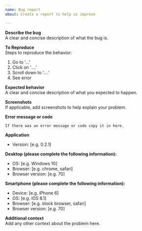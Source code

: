 ```yaml
---
name: Bug report
about: Create a report to help us improve

---
```


**Describe the bug**  
A clear and concise description of what the bug is.

**To Reproduce**  
Steps to reproduce the behavior:
1. Go to '...'  
2. Click on '....'  
3. Scroll down to '....'  
4. See error  

**Expected behavior**  
A clear and concise description of what you expected to happen.

**Screenshots**  
If applicable, add screenshots to help explain your problem.

**Error message or code**  
```
If there was an error message or code copy it in here.
```

**Application**  
 - Version: [e.g. 0.2.1]  

**Desktop (please complete the following information):**  
 - OS: [e.g. Windows 10]  
 - Browser: [e.g. chrome, safari]  
 - Browser version: [e.g. 70]

**Smartphone (please complete the following information):**  
 - Device: [e.g. iPhone 6]  
 - OS: [e.g. iOS 8.1]  
 - Browser: [e.g. stock browser, safari]  
 - Browser version: [e.g. 70] 

**Additional context**  
Add any other context about the problem here.
